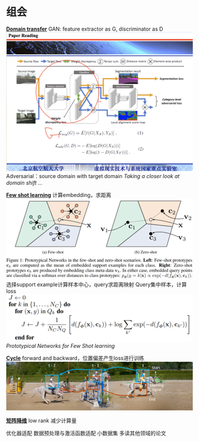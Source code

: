 # 组会

<u>**Domain transfer**</u>
GAN: feature extractor as G, discriminator as D
![](Figures/%E5%B1%8F%E5%B9%95%E5%BF%AB%E7%85%A7%202019-09-22%20%E4%B8%8A%E5%8D%8810.07.18.png)
Adversarial：source domain with target domain
_Taking a closer look at domain shift …_

<u>**Few shot learning**</u>
计算embedding，求距离
![](Figures/749BE878-BFFC-4F17-9FCC-8EEE1E5EEDAD.png)
选择support example计算样本中心，query求距离映射
Query集中样本，计算loss
![](Figures/94CB2D7B-4059-4198-90F9-86DB9B649A23.png)
_Prototypical Networks for Few Shot learning_

<u>**Cycle**</u> forward and backward，位置偏差产生loss进行训练
![](Figures/775AB881-B083-4CC1-876A-FCCE7A37BF70.png)

<u>**矩阵降维**</u> low rank 减少计算量

优化器适配
数据预处理与激活函数适配
小数据集
多读其他领域的论文
